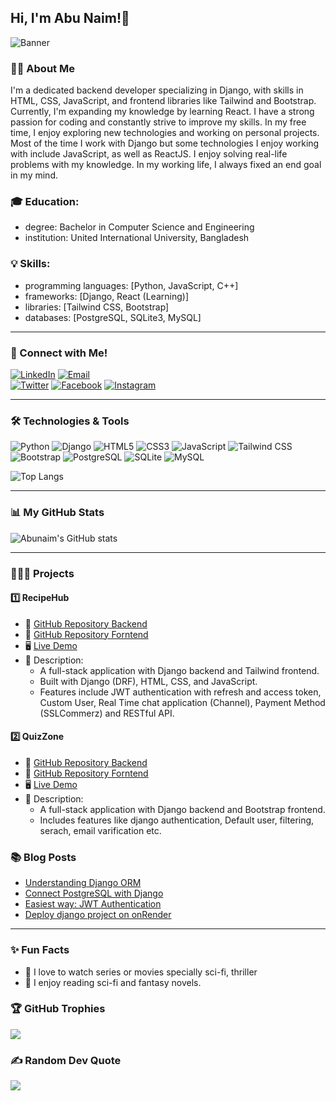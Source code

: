 ## Hi, I'm Abu Naim!👋

![Banner](https://via.placeholder.com/1200x400?text=Welcome+to+my+GitHub+Profile)

### 🙋‍♂️ About Me

I'm a dedicated backend developer specializing in Django, with skills in HTML, CSS, JavaScript, and frontend libraries like Tailwind and Bootstrap. Currently, I'm expanding my knowledge by learning React. I have a strong passion for coding and constantly strive to improve my skills. In my free time, I enjoy exploring new technologies and working on personal projects. Most of the time I work with Django but some technologies I enjoy working with include JavaScript, as well as ReactJS. I enjoy solving real-life problems with my knowledge. In my working life, I always fixed an end goal in my mind.

### 🎓 Education:
  - degree: Bachelor in Computer Science and Engineering 
  - institution: United International University, Bangladesh

### 💡 Skills:
  - programming languages: [Python, JavaScript, C++]
  - frameworks: [Django, React (Learning)]
  - libraries: [Tailwind CSS, Bootstrap]
  - databases: [PostgreSQL, SQLite3, MySQL]

-----------

### 🔎 Connect with Me!

[![LinkedIn](https://img.shields.io/badge/LinkedIn-blue?style=for-the-badge&logo=linkedin)](https://linkedin.com/in/your-profile)
[![Email](https://img.shields.io/badge/Email-red?style=for-the-badge&logo=gmail)](mailto:aabunnaim@gmail.com)  
[![Twitter](https://img.shields.io/badge/Twitter-blue?style=for-the-badge&logo=twitter)](https://x.com/AbuNaim25416798)
[![Facebook](https://img.shields.io/badge/Facebook-%231877F2.svg?logo=Facebook&logoColor=white)](https://facebook.com/aabunnaim) 
[![Instagram](https://img.shields.io/badge/Instagram-%23E4405F.svg?logo=Instagram&logoColor=white)](https://instagram.com/aabunnaim) 

-----------

### 🛠️ Technologies & Tools

![Python](https://img.shields.io/badge/Python-3776AB?style=for-the-badge&logo=python&logoColor=white)
![Django](https://img.shields.io/badge/Django-092E20?style=for-the-badge&logo=django&logoColor=white)
![HTML5](https://img.shields.io/badge/HTML5-E34F26?style=for-the-badge&logo=html5&logoColor=white)
![CSS3](https://img.shields.io/badge/CSS3-1572B6?style=for-the-badge&logo=css3&logoColor=white)
![JavaScript](https://img.shields.io/badge/JavaScript-F7DF1E?style=for-the-badge&logo=javascript&logoColor=black)
![Tailwind CSS](https://img.shields.io/badge/Tailwind_CSS-38B2AC?style=for-the-badge&logo=tailwind-css&logoColor=white)
![Bootstrap](https://img.shields.io/badge/Bootstrap-563D7C?style=for-the-badge&logo=bootstrap&logoColor=white)
![PostgreSQL](https://img.shields.io/badge/PostgreSQL-336791?style=for-the-badge&logo=postgresql&logoColor=white)
![SQLite](https://img.shields.io/badge/SQLite-003B57?style=for-the-badge&logo=sqlite&logoColor=white)
![MySQL](https://img.shields.io/badge/MySQL-4479A1?style=for-the-badge&logo=mysql&logoColor=white)  

![Top Langs](https://github-readme-stats.vercel.app/api/top-langs/?username=abunaim1&size_weight=0.5&count_weight=0.5&theme=radical)

--------------

### 📊 My GitHub Stats

![Abunaim's GitHub stats](https://github-readme-stats.vercel.app/api?username=abunaim1&show_icons=true&theme=radical)

-------------

### 👨🏻‍💻 Projects

#### 1️⃣ RecipeHub
- 🔗 [GitHub Repository Backend](https://github.com/abunaim1/RecipeHub_backend)
- 🔗 [GitHub Repository Forntend](https://github.com/abunaim1/RecipeHub)
- 🖥️ [Live Demo](https://recipehubbynaim.netlify.app)
- 📝 Description:
  - A full-stack application with Django backend and Tailwind frontend.
  - Built with Django (DRF), HTML, CSS, and JavaScript.
  - Features include JWT authentication with refresh and access token, Custom User, Real Time chat application (Channel), Payment Method (SSLCommerz) and RESTful API.

#### 2️⃣ QuizZone
- 🔗 [GitHub Repository Backend](https://github.com/abunaim1/quiz_zone_backend)
- 🔗 [GitHub Repository Forntend](https://github.com/abunaim1/quiz_zone_fornt_end)
- 🖥️ [Live Demo](quizzonebyabunaim.netlify.app)
- 📝 Description:
  - A full-stack application with Django backend and Bootstrap frontend.
  - Includes features like django authentication, Default user, filtering, serach, email varification etc.


### 📚 Blog Posts

- [Understanding Django ORM](https://your-blog.com/django-orm)
- [Connect PostgreSQL with Django](https://your-blog.com/react-start)
- [Easiest way: JWT Authentication](https://your-blog.com/tailwind-css)
- [Deploy django project on onRender](https://your-blog.com/tailwind-css)

-----------------

### ✨ Fun Facts

- 🎸 I love to watch series or movies specially sci-fi, thriller
- 📖 I enjoy reading sci-fi and fantasy novels.

### 🏆 GitHub Trophies
![](https://github-profile-trophy.vercel.app/?username=abunaim1&theme=discord&no-frame=true&no-bg=true&margin-w=4)

### ✍️ Random Dev Quote
![](https://quotes-github-readme.vercel.app/api?type=vetical&theme=tokyonight)
